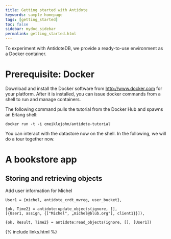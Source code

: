 ```yaml
---
title: Getting started with Antidote
keywords: sample homepage
tags: [getting_started]
toc: false
sidebar: mydoc_sidebar
permalink: getting_started.html
---
```


To experiment with AntidoteDB, we provide a ready-to-use environment as a Docker container.

# Prerequisite: Docker

Download and install the Docker software from [<http://www.docker.com>](<http://www.docker.com>) for your platform.
After it is installed, you can issue docker commands from a shell to run and manage containers.

The following command pulls the tutorial from the Docker Hub and spawns an Erlang shell:

    docker run -t -i cmeiklejohn/antidote-tutorial

You can interact with the datastore now on the shell.
In the following, we will do a tour together now.

# A bookstore app

## Storing and retrieving objects

Add user information for Michel

```
User1 = {michel, antidote_crdt_mvreg, user_bucket},

{ok, Time2} = antidote:update_objects(ignore, [],
[{User1, assign, {["Michel", „michel@blub.org"], client1}}]),

{ok, Result, Time2} = antidote:read_objects(ignore, [], [User1])
```

{% include links.html %}
